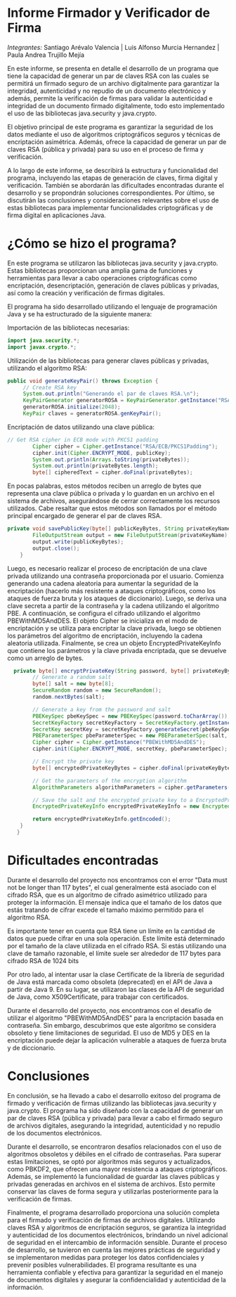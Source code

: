 # Informe Firmador y Verificador de Firma

*Integrantes:* 
Santiago Arévalo Valencia | Luis Alfonso Murcia Hernandez | Paula Andrea Trujillo Mejía

En este informe, se presenta en detalle el desarrollo de un programa que tiene la capacidad de generar un par de claves RSA con las cuales se permitirá un firmado seguro de un archivo digitalmente para garantizar la integridad, autenticidad y no repudio de un documento electrónico y además, permite la verificación de firmas para validar la autenticidad e integridad de un documento firmado digitalmente, todo esto implementado el uso de las bibliotecas java.security y java.crypto. 

El objetivo principal de este programa es garantizar la seguridad de los datos mediante el uso de algoritmos criptográficos seguros y técnicas de encriptación asimétrica. Además, ofrece la capacidad de generar un par de claves RSA (pública y privada) para su uso en el proceso de firma y verificación.

A lo largo de este informe, se describirá la estructura y funcionalidad del programa, incluyendo las etapas de generación de claves, firma digital y verificación. También se abordarán las dificultades encontradas durante el desarrollo y se propondrán soluciones correspondientes. Por último, se discutirán las conclusiones y consideraciones relevantes sobre el uso de estas bibliotecas para implementar funcionalidades criptográficas y de firma digital en aplicaciones Java.

# ¿Cómo se hizo el programa?

En este programa se utilizaron las bibliotecas java.security y java.crypto. Estas bibliotecas proporcionan una amplia gama de funciones y herramientas para llevar a cabo operaciones criptográficas como encriptación, desencriptación, generación de claves públicas y privadas, así como la creación y verificación de firmas digitales.

El programa ha sido desarrollado utilizando el lenguaje de programación Java y se ha estructurado de la siguiente manera:

Importación de las bibliotecas necesarias:

```java
import java.security.*;
import javax.crypto.*;
```
Utilización de las bibliotecas para generar claves públicas y privadas, utilizando el algoritmo RSA:

```java
public void generateKeyPair() throws Exception {
     // Create RSA key
     System.out.println("Generando el par de claves RSA.\n");
     KeyPairGenerator generatorROSA = KeyPairGenerator.getInstance("RSA");
     generatorROSA.initialize(2048);
     KeyPair claves = generatorROSA.genKeyPair();
```
Encriptación de datos utilizando una clave pública:

```java
// Get RSA cipher in ECB mode with PKCS1 padding
        Cipher cipher = Cipher.getInstance("RSA/ECB/PKCS1Padding");
        cipher.init(Cipher.ENCRYPT_MODE, publicKey);
        System.out.println(Arrays.toString(privateBytes));
        System.out.println(privateBytes.length);
        byte[] cipheredText = cipher.doFinal(privateBytes);
  ```
  
  
En pocas palabras, estos métodos reciben un arreglo de bytes que representa una clave pública o privada y lo guardan en un archivo en el sistema de archivos, asegurándose de cerrar correctamente los recursos utilizados. Cabe resaltar que estos métodos son llamados por el método principal encargado de generar el par de claves RSA.

```java
private void savePublicKey(byte[] publicKeyBytes, String privateKeyName) throws Exception {
        FileOutputStream output = new FileOutputStream(privateKeyName);
        output.write(publicKeyBytes);
        output.close();
    }
```
Luego, es necesario realizar el proceso de encriptación de una clave privada utilizando una contraseña proporcionada por el usuario. Comienza generando una cadena aleatoria para aumentar la seguridad de la encriptación (hacerlo más resistente a ataques criptográficos, como los ataques de fuerza bruta y los ataques de diccionario). Luego, se deriva una clave secreta a partir de la contraseña y la cadena utilizando el algoritmo PBE. A continuación, se configura el cifrado utilizando el algoritmo PBEWithMD5AndDES. El objeto Cipher se inicializa en el modo de encriptación y se utiliza para encriptar la clave privada, luego se obtienen los parámetros del algoritmo de encriptación, incluyendo la cadena aleatoria utilizada. Finalmente, se crea un objeto EncryptedPrivateKeyInfo que contiene los parámetros y la clave privada encriptada, que se devuelve como un arreglo de bytes.

```java
  private byte[] encryptPrivateKey(String password, byte[] privateKeyBytes) throws Exception {
        // Generate a random salt
        byte[] salt = new byte[8];
        SecureRandom random = new SecureRandom();
        random.nextBytes(salt);

        // Generate a key from the password and salt
        PBEKeySpec pbeKeySpec = new PBEKeySpec(password.toCharArray());
        SecretKeyFactory secretKeyFactory = SecretKeyFactory.getInstance("PBE");
        SecretKey secretKey = secretKeyFactory.generateSecret(pbeKeySpec);
        PBEParameterSpec pbeParameterSpec = new PBEParameterSpec(salt, 1000);
        Cipher cipher = Cipher.getInstance("PBEWithMD5AndDES");
        cipher.init(Cipher.ENCRYPT_MODE, secretKey, pbeParameterSpec);

        // Encrypt the private key
        byte[] encryptedPrivateKeyBytes = cipher.doFinal(privateKeyBytes);

        // Get the parameters of the encryption algorithm
        AlgorithmParameters algorithmParameters = cipher.getParameters();

        // Save the salt and the encrypted private key to a EncryptedPrivateKeyInfo object
        EncryptedPrivateKeyInfo encryptedPrivateKeyInfo = new EncryptedPrivateKeyInfo(algorithmParameters, encryptedPrivateKeyBytes);

        return encryptedPrivateKeyInfo.getEncoded();
    }
   }
```

# Dificultades encontradas

Durante el desarrollo del proyecto nos encontramos con el error "Data must not be longer than 117 bytes", el cual generalmente está asociado con el cifrado RSA, que es un algoritmo de cifrado asimétrico utilizado para proteger la información. El mensaje indica que el tamaño de los datos que estás tratando de cifrar excede el tamaño máximo permitido para el algoritmo RSA.

Es importante tener en cuenta que RSA tiene un límite en la cantidad de datos que puede cifrar en una sola operación. Este límite está determinado por el tamaño de la clave utilizada en el cifrado RSA. Si estás utilizando una clave de tamaño razonable, el límite suele ser alrededor de 117 bytes para cifrado RSA de 1024 bits

Por otro lado, al intentar usar la clase Certificate de la librería de seguridad de Java está marcada como obsoleta (deprecated) en el API de Java a partir de Java 9. En su lugar, se utilizaron las clases de la API de seguridad de Java, como X509Certificate, para trabajar con certificados.

Durante el desarrollo del proyecto, nos encontramos con el desafío de utilizar el algoritmo "PBEWithMD5AndDES" para la encriptación basada en contraseña. Sin embargo, descubrimos que este algoritmo se considera obsoleto y tiene limitaciones de seguridad. El uso de MD5 y DES en la encriptación puede dejar la aplicación vulnerable a ataques de fuerza bruta y de diccionario.

# Conclusiones

En conclusión, se ha llevado a cabo el desarrollo exitoso del programa de firmado y verificación de firmas utilizando las bibliotecas java.security y java.crypto. El programa ha sido diseñado con la capacidad de generar un par de claves RSA (pública y privada) para llevar a cabo el firmado seguro de archivos digitales, asegurando la integridad, autenticidad y no repudio de los documentos electrónicos.

Durante el desarrollo, se encontraron desafíos relacionados con el uso de algoritmos obsoletos y débiles en el cifrado de contraseñas. Para superar estas limitaciones, se optó por algoritmos más seguros y actualizados, como PBKDF2, que ofrecen una mayor resistencia a ataques criptográficos. Además, se implementó la funcionalidad de guardar las claves públicas y privadas generadas en archivos en el sistema de archivos. Esto permite conservar las claves de forma segura y utilizarlas posteriormente para la verificación de firmas.

Finalmente, el programa desarrollado proporciona una solución completa para el firmado y verificación de firmas de archivos digitales. Utilizando claves RSA y algoritmos de encriptación seguros, se garantiza la integridad y autenticidad de los documentos electrónicos, brindando un nivel adicional de seguridad en el intercambio de información sensible. Durante el proceso de desarrollo, se tuvieron en cuenta las mejores prácticas de seguridad y se implementaron medidas para proteger los datos confidenciales y prevenir posibles vulnerabilidades. El programa resultante es una herramienta confiable y efectiva para garantizar la seguridad en el manejo de documentos digitales y asegurar la confidencialidad y autenticidad de la información.

